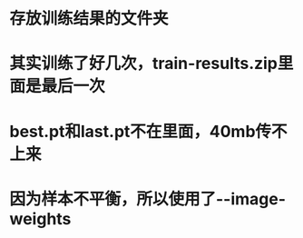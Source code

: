 # 存放训练结果的文件夹
# 其实训练了好几次，train-results.zip里面是最后一次
# best.pt和last.pt不在里面，40mb传不上来
# 因为样本不平衡，所以使用了--image-weights
